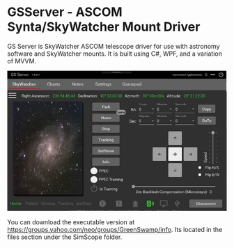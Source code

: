 # GSServer - ASCOM Synta/SkyWatcher Mount Driver
GS Server is SkyWatcher ASCOM telescope driver for use with astronomy software and SkyWatcher mounts.  It is built using C#, WPF, and a variation of MVVM.  

![Alt text](Docs/GSServer.jpg?raw=true "GSServer")

You can download the executable version at https://groups.yahoo.com/neo/groups/GreenSwamp/info.  Its located in the files section under the SimScope folder.
